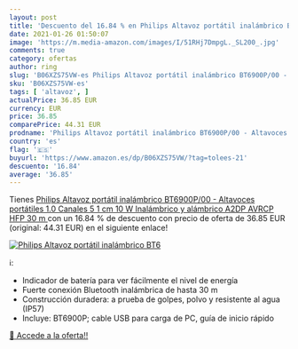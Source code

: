 ```yaml
---
layout: post
title: 'Descuento del 16.84 % en Philips Altavoz portátil inalámbrico BT6'
date: 2021-01-26 01:50:07
image: 'https://m.media-amazon.com/images/I/51RHj7DmpgL._SL200_.jpg'
comments: true
category: ofertas
author: ring
slug: 'B06XZS75VW-es Philips Altavoz portátil inalámbrico BT6900P/00 -...'
sku: 'B06XZS75VW-es'
tags: [ 'altavoz', ]
actualPrice: 36.85 EUR
currency: EUR
price: 36.85
comparePrice: 44.31 EUR
prodname: 'Philips Altavoz portátil inalámbrico BT6900P/00 - Altavoces portátiles  1.0 Canales  5 1 cm  10 W  Inalámbrico y alámbrico  A2DP AVRCP HFP  30 m '
country: 'es'
flag: '🇪🇸'
buyurl: 'https://www.amazon.es/dp/B06XZS75VW/?tag=tolees-21'
descuento: '16.84'
average: '36.85'
---
```


Tienes [Philips Altavoz portátil inalámbrico BT6900P/00 - Altavoces portátiles  1.0 Canales  5 1 cm  10 W  Inalámbrico y alámbrico  A2DP AVRCP HFP  30 m ](https://www.amazon.es/dp/B06XZS75VW/?tag=tolees-21) con un 16.84 % de descuento con precio de oferta de 36.85 EUR (original: 44.31 EUR) en el siguiente enlace!

[![Philips Altavoz portátil inalámbrico BT6](https://m.media-amazon.com/images/I/51RHj7DmpgL._SL200_.jpg)](https://www.amazon.es/dp/B06XZS75VW/?tag=tolees-21)

ℹ️:

- Indicador de batería para ver fácilmente el nivel de energía
- Fuerte conexión Bluetooth inalámbrica de hasta 30 m
- Construcción duradera: a prueba de golpes, polvo y resistente al agua (IP57)
- Incluye: BT6900P; cable USB para carga de PC, guía de inicio rápido

[🛒 Accede a la oferta!!](https://www.amazon.es/dp/B06XZS75VW/?tag=tolees-21)
